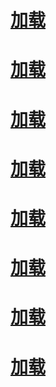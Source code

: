 # [加载](https://edward7503.github.io/DEMO/CSS3_Transform_demo/加载转圈.html)
# [加载](https://edward7503.github.io/DEMO/CSS3_Transform_demo/加载转圈.html)
# [加载](https://edward7503.github.io/DEMO/CSS3_Transform_demo/加载转圈.html)
# [加载](https://edward7503.github.io/DEMO/CSS3_Transform_demo/加载转圈.html)
# [加载](https://edward7503.github.io/DEMO/CSS3_Transform_demo/加载转圈.html)
# [加载](https://edward7503.github.io/DEMO/CSS3_Transform_demo/加载转圈.html)
# [加载](https://edward7503.github.io/DEMO/CSS3_Transform_demo/加载转圈.html)
# [加载](https://edward7503.github.io/DEMO/CSS3_Transform_demo/加载转圈.html)
